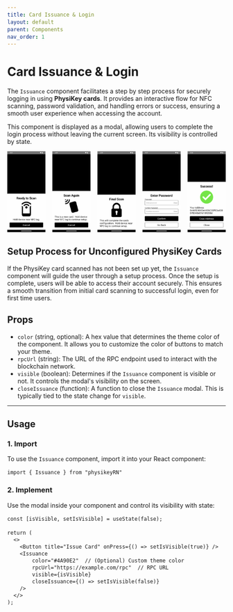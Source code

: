 ```yaml
---
title: Card Issuance & Login
layout: default
parent: Components
nav_order: 1
---
```


# Card Issuance & Login

The `Issuance` component facilitates a step by step process for securely logging in using **PhysiKey cards**. It provides an interactive flow for NFC scanning, password validation, and handling errors or success, ensuring a smooth user experience when accessing the account.

This component is displayed as a modal, allowing users to complete the login process without leaving the current screen. Its visibility is controlled by state.

<div style="display: grid; grid-template-columns: repeat(5, 1fr); gap: 16px;">
  <div style="text-align: center;">
    <img src="../../images/scan.png" style="width: 100px; height: auto;" alt="Scan" />
  </div>
  <div style="text-align: center;">
    <img src="../../images/write.png" style="width: 100px; height: auto;" alt="Scan" />
  </div>
  <div style="text-align: center;">
    <img src="../../images/lock.png" style="width: 100px; height: auto;" alt="Scan" />
  </div>
  <div style="text-align: center;">
    <img src="../../images/password.png" style="width: 100px; height: auto;" alt="Password" />
  </div>
  <div style="text-align: center;">
    <img src="../../images/success.png" style="width: 100px; height: auto;" alt="Success" />
  </div>
</div>

## Setup Process for Unconfigured PhysiKey Cards
If the PhysiKey card scanned has not been set up yet, the `Issuance` component will guide the user through a setup process. Once the setup is complete, users will be able to access their account securely. This ensures a smooth transition from initial card scanning to successful login, even for first time users.

## Props
- `color` (string, optional): A hex value that determines the theme color of the component. It allows you to customize the color of buttons to match your theme.
- `rpcUrl` (string): The URL of the RPC endpoint used to interact with the blockchain network.
- `visible` (boolean): Determines if the `Issuance` component is visible or not. It controls the modal's visibility on the screen.
- `closeIssuance` (function): A function to close the `Issuance` modal. This is typically tied to the state change for `visible`.

---

## Usage

### 1. Import 
To use the `Issuance` component, import it into your React component:

````tsx
import { Issuance } from "physikeyRN"
````

### 2. Implement 
Use the modal inside your component and control its visibility with state:

````tsx
const [isVisible, setIsVisible] = useState(false);

return (
  <>
    <Button title="Issue Card" onPress={() => setIsVisible(true)} />
    <Issuance 
        color="#4A90E2"  // (Optional) Custom theme color 
        rpcUrl="https://example.com/rpc"  // RPC URL
        visible={isVisible} 
        closeIssuance={() => setIsVisible(false)} 
    />
  </>
);
````

